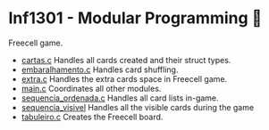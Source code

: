 # Inf1301 - Modular Programming 📓

Freecell game.

* [cartas.c][1] Handles all cards created and their struct types.
* [embaralhamento.c][2] Handles card shuffling.
* [extra.c][3] Handles the extra cards space in Freecell game.
* [main.c][4] Coordinates all other modules.
* [sequencia_ordenada.c][5] Handles all card lists in-game.
* [sequencia_visivel][6] Handles all the visible cards during the game
* [tabuleiro.c][7] Creates the Freecell board.

[1]: https://github.com/Krlier/Puc-Rio/blob/master/inf1301/cartas.c
[2]: https://github.com/Krlier/Puc-Rio/blob/master/inf1301/embaralhamento.c
[3]: https://github.com/Krlier/Puc-Rio/blob/master/inf1301/extra.c
[4]: https://github.com/Krlier/Puc-Rio/blob/master/inf1301/main.c
[5]: https://github.com/Krlier/Puc-Rio/blob/master/inf1301/sequencia_ordenada.c
[6]: https://github.com/Krlier/Puc-Rio/blob/master/inf1301/sequencia_visivel.c
[7]: https://github.com/Krlier/Puc-Rio/blob/master/inf1301/tabuleiro.c